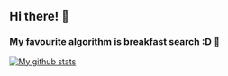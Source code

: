 ## Hi there! 👋

### My favourite algorithm is breakfast search :D 🍳

<a href="https://github.com/anuraghazra/github-readme-stats">
  <img align="center" src="https://github-readme-stats.anuraghazra1.vercel.app/api?username=woonyee28&show_icons=true&line_height=27&count-private=true&include_all_commits=true" alt="My github stats" />
</a>  
